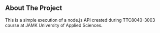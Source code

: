 ## About The Project

This is a simple execution of a node.js API created during TTC8040-3003 course at JAMK University of Applied Sciences.
